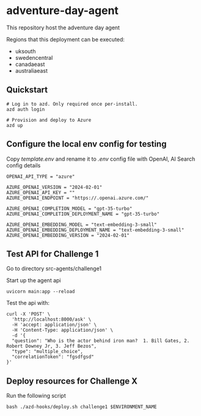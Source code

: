 # adventure-day-agent
This repository host the adventure day agent

Regions that this deployment can be executed:
- uksouth
- swedencentral
- canadaeast
- australiaeast

## Quickstart

```
# Log in to azd. Only required once per-install.
azd auth login

# Provision and deploy to Azure
azd up
```


## Configure the local env config for testing

Copy *template.env* and rename it to  *.env* config file with OpenAI, AI Search config details

```
OPENAI_API_TYPE = "azure"

AZURE_OPENAI_VERSION = "2024-02-01"
AZURE_OPENAI_API_KEY = ""
AZURE_OPENAI_ENDPOINT = "https://.openai.azure.com/"

AZURE_OPENAI_COMPLETION_MODEL = "gpt-35-turbo"
AZURE_OPENAI_COMPLETION_DEPLOYMENT_NAME = "gpt-35-turbo"

AZURE_OPENAI_EMBEDDING_MODEL = "text-embedding-3-small"
AZURE_OPENAI_EMBEDDING_DEPLOYMENT_NAME = "text-embedding-3-small"
AZURE_OPENAI_EMBEDDING_VERSION = "2024-02-01"

```

## Test API for Challenge 1

Go to directory src-agents/challenge1

Start up the agent api
```
uvicorn main:app --reload
```

Test the api with:
```
curl -X 'POST' \
  'http://localhost:8000/ask' \
  -H 'accept: application/json' \
  -H 'Content-Type: application/json' \
  -d '{
  "question": "Who is the actor behind iron man?  1. Bill Gates, 2. Robert Downey Jr, 3. Jeff Bezos",
  "type": "multiple_choice",
  "correlationToken": "fgsdfgsd"
}'

```

## Deploy resources for Challenge X

Run the following script

```
bash ./azd-hooks/deploy.sh challenge1 $ENVIRONMENT_NAME
```
